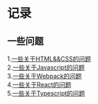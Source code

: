 # 记录

## 一些问题

1.[一些关于HTML&&CSS的问题](https://github.com/JuneJH/blog/issues/1)<br>
2.[一些关于Javascript的问题](https://github.com/JuneJH/blog/issues/6)<br>
3.[一些关于Webpack的问题](https://github.com/JuneJH/blog/issues/7)<br>
4.[一些关于React的问题](https://github.com/JuneJH/blog/issues/8)<br>
5.[一些关于Typescript的问题](https://github.com/JuneJH/blog/issues/9)<br>
